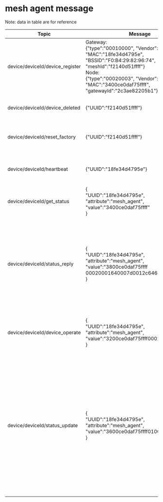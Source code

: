 
# mesh agent message
Note: data in table are for reference

| Topic | Message | Direction | Binary | Note 
| - | - | - | :- | - |
| device/deviceId/device_register | Gateway:<br> {"type":"00010000", "Vendor":"AISmart", "MAC":"18fe34d4795e", "BSSID":"F0:B4:29:82:96:74", "meshId":"f2140d51ffff"}<br> Node:<br> {"type":"00020003", "Vendor":"AISmart", "MAC":"3400ce0daf75ffff",  "gatewayId":"2c3ae82205b1"}| pub: Gateway <br> sub: Cloud | NA |
| device/deviceId/device_deleted | {"UUID":"f2140d51ffff"} | pub: Gateway <br> sub: Cloud | NA | mesh node deleted notify
| device/deviceId/reset_factory | {"UUID":"f2140d51ffff"} | pub: Gateway <br> sub: APP, Cloud | NA | Gateway/mesh node reset factory notify
| device/deviceId/heartbeat | {"UUID":"18fe34d4795e"} | pub: Gateway <br> sub: APP, Cloud | NA | heartbeat of Gateway
| device/deviceId/get_status | {<br>"UUID":"18fe34d4795e",<br>"attribute":"mesh_agent",<br>"value":"3400ce0daf75ffff"<br>}| pub: APP <br> sub: Gateway | struct {<br>  &nbsp;uint8_t command; <br>&nbsp; uint8_t reserved; <br>&nbsp; uint8_t mac[6]; <br> } |
| device/deviceId/status_reply | {<br>"UUID":"18fe34d4795e",<br>"attribute":"mesh_agent",<br>"value":"3800ce0daf75ffff<br>00020001640007d0012c646400000000"<br>}| pub: Gateway <br> sub: APP, cloud | struct {<br>  &nbsp;uint8_t command; <br>&nbsp; uint8_t sequence; <br>&nbsp; uint8_t mac[6]; <br>&nbsp; uint8_t firstType; <br>&nbsp; uint8_t secondType; <br>&nbsp; uint8_t group; <br>&nbsp; uint8_t onoff; <br>&nbsp; uint8_t lightness; <br>&nbsp; uint8_t mode; <br>&nbsp; uint16_t temperature; <br>&nbsp; uint16_t h; <br>&nbsp; uint16_t s; <br>&nbsp; uint16_t v; <br> } |
| device/deviceId/device_operate | {<br>"UUID":"18fe34d4795e",<br>"attribute":"mesh_agent",<br>"value":"3200ce0daf75ffff000100000000"<br>}| pub: APP <br> sub: Gateway | struct {<br>  &nbsp;uint8_t command; <br>&nbsp; uint8_t reserved; <br>&nbsp; uint8_t mac[6]; <br>&nbsp; uint8_t funcType; <br>&nbsp; uint8_t funcPara[5]; <br> } |
| device/deviceId/status_update | {<br>"UUID":"18fe34d4795e",<br>"attribute":"mesh_agent",<br>"value":"3600ce0daf75ffff01000100000000"<br>}| pub: Gateway <br> sub: APP, cloud | struct {<br>  &nbsp;uint8_t command; <br>&nbsp; uint8_t reserved; <br>&nbsp; uint8_t mac[6]; <br>&nbsp; uint8_t sequence; <br>&nbsp; uint8_t funcType; <br>&nbsp; DEVICE_FUNCTION_PARA status; <br>&nbsp; }<br> union {<br> &nbsp;uint8_t offline; <br>&nbsp; uint8_t onoff; <br>&nbsp; uint8_t lightness; <br>&nbsp; uint8_t mode; <br>&nbsp; uint16_t temperature; <br>&nbsp; DEVICE_COLOR color; <br>&nbsp; } <br> struct {<br> &nbsp;uint16_t h;<br> &nbsp;uint8_t s; <br>&nbsp; uint8_t v;<br>}|
